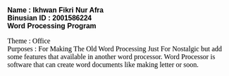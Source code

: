 <html>
<body>
  <p><font face="arial" size="3" color="black"><b>Name : Ikhwan Fikri Nur Afra<br>Binusian ID : 2001586224<br>Word Processing Program</b></p>
  <p><font face="calibri" size="3" color="black">Theme : Office<br>Purposes : For Making The Old Word Processing Just For Nostalgic but add some features that available in another word processor. Word Processor is software that can create word documents like making letter or soon.</p>
  

